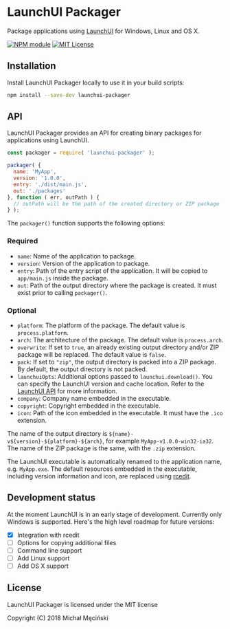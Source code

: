 # LaunchUI Packager

Package applications using [LaunchUI](https://github.com/mimecorg/launchui) for Windows, Linux and OS X.

[![NPM module](https://img.shields.io/npm/v/launchui-packager.svg)](https://npmjs.org/package/launchui-packager)
[![MIT License](https://img.shields.io/github/license/mimecorg/launchui-packager.svg)](https://github.com/mimecorg/launchui-packager/blob/master/LICENSE)

## Installation

Install LaunchUI Packager locally to use it in your build scripts:

```bash
npm install --save-dev launchui-packager
```

## API

LaunchUI Packager provides an API for creating binary packages for applications using LaunchUI.

```js
const packager = require( 'launchui-packager' );

packager( {
  name: 'MyApp',
  version: '1.0.0',
  entry: './dist/main.js',
  out: './packages'
}, function ( err, outPath ) {
  // outPath will be the path of the created directory or ZIP package
} );
```

The `packager()` function supports the following options:

### Required

- `name`: Name of the application to package.
- `version`: Version of the application to package.
- `entry`: Path of the entry script of the application. It will be copied to `app/main.js` inside the package.
- `out`: Path of the output directory where the package is created. It must exist prior to calling `packager()`.

### Optional

- `platform`: The platform of the package. The default value is `process.platform`.
- `arch`: The architecture of the package. The default value is `process.arch`.
- `overwrite`: If set to `true`, an already existing output directory and/or ZIP package will be replaced. The default value is `false`.
- `pack`: If set to `"zip"`, the output directory is packed into a ZIP package. By default, the output directory is not packed.
- `launchuiOpts`: Additional options passed to `launchui.download()`. You can specify the LaunchUI version and cache location. Refer to the [LaunchUI API](https://github.com/mimecorg/launchui#api) for more information.
- `company`: Company name embedded in the executable.
- `copyright`: Copyright embedded in the executable.
- `icon`: Path of the icon embedded in the executable. It must have the `.ico` extension.

The name of the output directory is `${name}-v${version}-${platform}-${arch}`, for example `MyApp-v1.0.0-win32-ia32`. The name of the ZIP package is the same, with the `.zip` extension.

The LaunchUI executable is automatically renamed to the application name, e.g. `MyApp.exe`. The default resources embedded in the executable, including version information and icon, are replaced using [rcedit](https://github.com/electron/rcedit).

## Development status

At the moment LaunchUI is in an early stage of development. Currently only Windows is supported. Here's the high level roadmap for future versions:

- [x] Integration with rcedit
- [ ] Options for copying additional files
- [ ] Command line support
- [ ] Add Linux support
- [ ] Add OS X support

## License

LaunchUI Packager is licensed under the MIT license

Copyright (C) 2018 Michał Męciński
